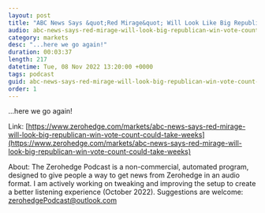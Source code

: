 ```yaml
---
layout: post
title: "ABC News Says &quot;Red Mirage&quot; Will Look Like Big Republican Win, But Vote Count Could Take &quot;Weeks&quot;"
audio: abc-news-says-red-mirage-will-look-big-republican-win-vote-count-could-take-weeks-0
category: markets
desc: "...here we go again!"
duration: 00:03:37
length: 217
datetime: Tue, 08 Nov 2022 13:20:00 +0000
tags: podcast
guid: abc-news-says-red-mirage-will-look-big-republican-win-vote-count-could-take-weeks-0
order: 1
---
```

...here we go again!

Link: [https://www.zerohedge.com/markets/abc-news-says-red-mirage-will-look-big-republican-win-vote-count-could-take-weeks](https://www.zerohedge.com/markets/abc-news-says-red-mirage-will-look-big-republican-win-vote-count-could-take-weeks)

About: The Zerohedge Podcast is a non-commercial, automated program, designed to give people a way to get news from Zerohedge in an audio format.  I am actively working on tweaking and improving the setup to create a better listening experience (October 2022).  Suggestions are welcome: [zerohedgePodcast@outlook.com](mailto:zerohedgePodcast@outlook.com)